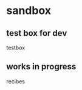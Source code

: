 sandbox
==========

test box for dev
----------------
testbox

works in progress
-----------------
recibes

